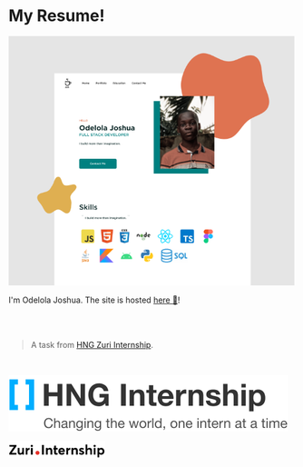 # My Resume!
![My Site](./my-resume/asset/image/resume-site.png)

I'm Odelola Joshua. The site is hosted [here 🚀](https://odelolajosh.netlify.app/)!

<br />
<br />

> A task from [HNG Zuri Internship](https://internship.zuri.team/).

<br />

![HNG](./my-resume/asset/image/logos/hng.png)

![Zuri](./my-resume/asset/image/logos/zuri.png)